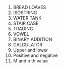 1. BREAD LOAVES
2. ISOSTRING
3. WATER TANK
4. STAIR CASE
5. TRADING
6. VOWEL 
7. BINARY ADDITION
8. CALCULATOR
9. Upper and lower
10. Positive and negative
11. M and n th value
